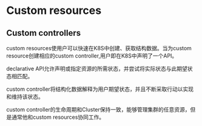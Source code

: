 # Custom resources
## Custom controllers

custom resources使用户可以快速在K8S中创建、获取结构数据。当为custom resource创建相应的custom controller,用户即在K8S中声明了一个API。

declarative API允许声明或指定资源的所需状态，并尝试将实际状态与此期望状态相匹配。

custom controller将结构化数据解释为用户期望状态，并且不断采取行动以实现和维持该状态。

custom controller的生命周期和Cluster保持一致，能够管理集群的任意资源，但是通常他和custom resources协同工作。





